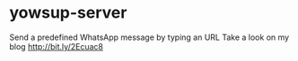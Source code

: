 # yowsup-server
Send a predefined WhatsApp message by typing an URL
Take a look on my blog http://bit.ly/2Ecuac8
